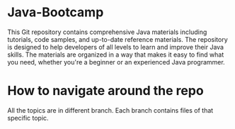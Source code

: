 # Java-Bootcamp
This Git repository contains comprehensive Java materials including tutorials, code samples, and up-to-date reference materials.
The repository is designed to help developers of all levels to learn and improve their Java skills.
The materials are organized in a way that makes it easy to find what you need, whether you're a beginner or an experienced Java programmer.

# How to navigate around the repo
All the topics are in different branch. Each branch contains files of that specific topic.
